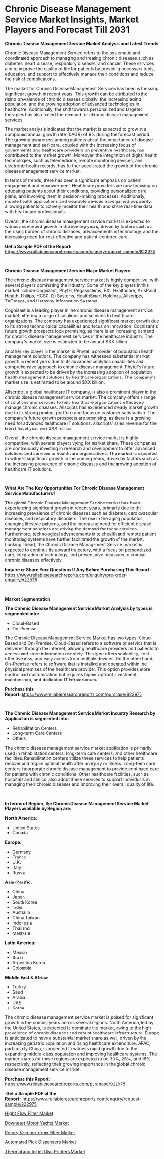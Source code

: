 <p><h1>Chronic Disease Management Service Market Insights, Market Players and Forecast Till 2031</h1></p><p><strong>Chronic Disease Management Service Market Analysis and Latest Trends</strong></p>
<p><p>Chronic Disease Management Service refers to the systematic and coordinated approach to managing and treating chronic diseases such as diabetes, heart disease, respiratory diseases, and cancer. These services aim to improve the quality of life for patients by providing necessary tools, education, and support to effectively manage their conditions and reduce the risk of complications. </p><p>The market for Chronic Disease Management Services has been witnessing significant growth in recent years. This growth can be attributed to the rising prevalence of chronic diseases globally, the increasing aging population, and the growing adoption of advanced technologies in healthcare. Additionally, the shift towards personalized and targeted therapies has also fueled the demand for chronic disease management services.</p><p>The market analysis indicates that the market is expected to grow at a compound annual growth rate (CAGR) of 9% during the forecast period. The growing awareness among patients about the importance of disease management and self-care, coupled with the increasing focus of governments and healthcare providers on preventive healthcare, has contributed to the market growth. Moreover, the integration of digital health technologies, such as telemedicine, remote monitoring devices, and electronic health records, has further accelerated the growth of the chronic disease management service market.</p><p>In terms of trends, there has been a significant emphasis on patient engagement and empowerment. Healthcare providers are now focusing on educating patients about their conditions, providing personalized care plans, and involving them in decision-making processes. Additionally, mobile health applications and wearable devices have gained popularity, allowing patients to actively monitor their health and share real-time data with healthcare professionals.</p><p>Overall, the chronic disease management service market is expected to witness continued growth in the coming years, driven by factors such as the rising burden of chronic diseases, advancements in technology, and the increasing need for cost-effective and patient-centered care.</p></p>
<p><strong>Get a Sample PDF of the Report:&nbsp;</strong> <a href="https://www.reliableresearchreports.com/enquiry/request-sample/922975">https://www.reliableresearchreports.com/enquiry/request-sample/922975</a></p>
<p>&nbsp;</p>
<p><strong>Chronic Disease Management Service Major Market Players</strong></p>
<p><p>The chronic disease management service market is highly competitive, with several players dominating the industry. Some of the key players in this market include Cognizant, Phytel, Pegasystems, EXL Healthcare, AxisPoint Health, Philips, HCSC, i2i Systems, HealthSmart Holdings, Allscripts, ZeOmega, and Harmony Information Systems.</p><p>Cognizant is a leading player in the chronic disease management service market, offering a range of solutions and services to healthcare organizations. The company has experienced significant market growth due to its strong technological capabilities and focus on innovation. Cognizant's future growth prospects look promising, as there is an increasing demand for chronic disease management services in the healthcare industry. The company's market size is estimated to be around $XX billion.</p><p>Another key player in the market is Phytel, a provider of population health management solutions. The company has witnessed substantial market growth in recent years due to its advanced analytics capabilities and comprehensive approach to chronic disease management. Phytel's future growth is expected to be driven by the increasing adoption of population health management solutions by healthcare organizations. The company's market size is estimated to be around $XX billion.</p><p>Allscripts, a global healthcare IT company, is also a prominent player in the chronic disease management service market. The company offers a range of solutions and services to help healthcare organizations effectively manage chronic diseases. Allscripts has experienced steady market growth due to its strong product portfolio and focus on customer satisfaction. The company's future growth prospects are promising, as there is a growing need for advanced healthcare IT solutions. Allscripts' sales revenue for the latest fiscal year was $XX million.</p><p>Overall, the chronic disease management service market is highly competitive, with several players vying for market share. These companies are continuously investing in research and development to offer advanced solutions and services to healthcare organizations. The market is expected to witness significant growth in the coming years, driven by factors such as the increasing prevalence of chronic diseases and the growing adoption of healthcare IT solutions.</p></p>
<p>&nbsp;</p>
<p><strong>What Are The Key Opportunities For Chronic Disease Management Service Manufacturers?</strong></p>
<p><p>The global Chronic Disease Management Service market has been experiencing significant growth in recent years, primarily due to the increasing prevalence of chronic diseases such as diabetes, cardiovascular diseases, and respiratory disorders. The rise in the aging population, changing lifestyle patterns, and the increasing need for efficient disease management solutions are driving the demand for these services. Furthermore, technological advancements in telehealth and remote patient monitoring systems have further facilitated the growth of the market. Looking ahead, the Chronic Disease Management Service market is expected to continue its upward trajectory, with a focus on personalized care, integration of technology, and preventative measures to combat chronic diseases effectively.</p></p>
<p><strong>Inquire or Share Your Questions If Any Before Purchasing This Report:</strong> <a href="https://www.reliableresearchreports.com/enquiry/pre-order-enquiry/922975">https://www.reliableresearchreports.com/enquiry/pre-order-enquiry/922975</a></p>
<p>&nbsp;</p>
<p><strong>Market Segmentation</strong></p>
<p><strong>The Chronic Disease Management Service Market Analysis by types is segmented into:</strong></p>
<p><ul><li>Cloud-Based</li><li>On-Premise</li></ul></p>
<p><p>The Chronic Disease Management Service Market has two types: Cloud-Based and On-Premise. Cloud-Based refers to a software or service that is delivered through the internet, allowing healthcare providers and patients to access and store information remotely. This type offers scalability, cost-effectiveness, and easy access from multiple devices. On the other hand, On-Premise refers to software that is installed and operated within the physical premises of the healthcare provider. This option provides more control and customization but requires higher upfront investment, maintenance, and dedicated IT infrastructure.</p></p>
<p><strong>Purchase this Report:&nbsp;</strong><a href="https://www.reliableresearchreports.com/purchase/922975">https://www.reliableresearchreports.com/purchase/922975</a></p>
<p>&nbsp;</p>
<p><strong>The Chronic Disease Management Service Market Industry Research by Application is segmented into:</strong></p>
<p><ul><li>Rehabilitation Centers</li><li>Long-term Care Centers</li><li>Others</li></ul></p>
<p><p>The chronic disease management service market application is primarily used in rehabilitation centers, long-term care centers, and other healthcare facilities. Rehabilitation centers utilize these services to help patients recover and regain optimal health after an injury or illness. Long-term care centers incorporate chronic disease management to provide continued care for patients with chronic conditions. Other healthcare facilities, such as hospitals and clinics, also adopt these services to support individuals in managing their chronic diseases and improving their overall quality of life.</p></p>
<p>&nbsp;</p>
<p><strong>In terms of Region, the Chronic Disease Management Service Market Players available by Region are:</strong></p>
<p>
    <p> <strong> North America: </strong>
        <ul>
            <li>United States</li>
            <li>Canada</li>
        </ul>
        </p> 
    <p> <strong> Europe: </strong>
        <ul>
            <li>Germany</li>
            <li>France</li>
            <li>U.K.</li>
            <li>Italy</li>
            <li>Russia</li>
        </ul>
        </p> 
    <p> <strong> Asia-Pacific: </strong>
        <ul>
            <li>China</li>
            <li>Japan</li>
            <li>South Korea</li>
            <li>India</li>
            <li>Australia</li>
            <li>China Taiwan</li>
            <li>Indonesia</li>
            <li>Thailand</li>
            <li>Malaysia</li>
        </ul>
        </p> 
    <p> <strong> Latin America: </strong>
        <ul>
            <li>Mexico</li>
            <li>Brazil</li>
            <li>Argentina Korea</li>
            <li>Colombia</li>
        </ul>
        </p> 
    <p> <strong> Middle East & Africa: </strong>
        <ul>
            <li>Turkey</li>
            <li>Saudi</li>
            <li>Arabia</li>
            <li>UAE</li>
            <li>Korea</li>
        </ul>
    </p>
    </p>
<p><p>The chronic disease management service market is poised for significant growth in the coming years across several regions. North America, led by the United States, is expected to dominate the market, owing to the high prevalence of chronic diseases and robust healthcare infrastructure. Europe is anticipated to have a substantial market share as well, driven by the increasing geriatric population and rising healthcare expenditure. APAC, particularly China, is projected to witness rapid growth due to the expanding middle-class population and improving healthcare systems. The market shares for these regions are expected to be 30%, 25%, and 15% respectively, reflecting their growing importance in the global chronic disease management service market.</p></p>
<p><strong>Purchase this Report: </strong><a href="https://www.reliableresearchreports.com/purchase/922975">https://www.reliableresearchreports.com/purchase/922975</a></p>
<p>&nbsp;<strong>Get a Sample PDF of the Report:&nbsp;&nbsp;</strong><a href="https://www.reliableresearchreports.com/enquiry/request-sample/922975">https://www.reliableresearchreports.com/enquiry/request-sample/922975</a></p>
<p><strong></strong></p>
<p><p><a href="https://medium.com/@damorgan64868/hight-flow-filter-market-insights-into-market-cagr-market-trends-and-growth-strategies-c105bc5a0253">Hight Flow Filter Market</a></p><p><a href="https://medium.com/@damorgan64868/downeast-motor-yachts-market-report-reveals-the-latest-trends-and-growth-opportunities-of-this-6573f7e48ece">Downeast Motor Yachts Market</a></p><p><a href="https://medium.com/@damorgan64868/rotary-vacuum-drum-filter-market-analysis-and-sze-forecasted-for-period-from-2023-to-2030-ae566ead5c9b">Rotary Vacuum-drum Filter Market</a></p><p><a href="https://medium.com/@damorgan64868/automated-pick-dispensers-market-trends-and-market-analysis-forecasted-for-period-2023-2030-b5a15bdd6156">Automated Pick Dispensers Market</a></p><p><a href="https://medium.com/@damorgan64868/thermal-and-inkjet-disc-printers-market-trends-and-market-analysis-forecasted-for-period-2023-2030-42b9bcf35110">Thermal and Inkjet Disc Printers Market</a></p></p>